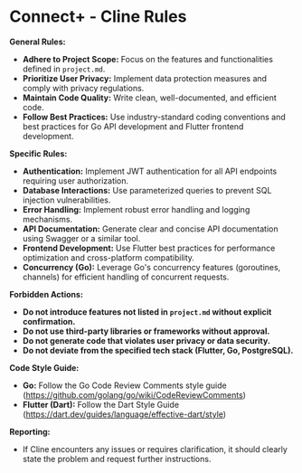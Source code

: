 # Connect+ - Cline Rules

**General Rules:**

* **Adhere to Project Scope:**  Focus on the features and functionalities defined in `project.md`.
* **Prioritize User Privacy:**  Implement data protection measures and comply with privacy regulations.
* **Maintain Code Quality:**  Write clean, well-documented, and efficient code.
* **Follow Best Practices:**  Use industry-standard coding conventions and best practices for Go API development and Flutter frontend development.

**Specific Rules:**

* **Authentication:**  Implement JWT authentication for all API endpoints requiring user authorization.
* **Database Interactions:**  Use parameterized queries to prevent SQL injection vulnerabilities.
* **Error Handling:**  Implement robust error handling and logging mechanisms.
* **API Documentation:**  Generate clear and concise API documentation using Swagger or a similar tool.
* **Frontend Development:**  Use Flutter best practices for performance optimization and cross-platform compatibility.
* **Concurrency (Go):**  Leverage Go's concurrency features (goroutines, channels) for efficient handling of concurrent requests.

**Forbidden Actions:**

* **Do not introduce features not listed in `project.md` without explicit confirmation.**
* **Do not use third-party libraries or frameworks without approval.**
* **Do not generate code that violates user privacy or data security.**
* **Do not deviate from the specified tech stack (Flutter, Go, PostgreSQL).**

**Code Style Guide:**

* **Go:** Follow the Go Code Review Comments style guide (https://github.com/golang/go/wiki/CodeReviewComments)
* **Flutter (Dart):** Follow the Dart Style Guide (https://dart.dev/guides/language/effective-dart/style)

**Reporting:**

* If Cline encounters any issues or requires clarification, it should clearly state the problem and request further instructions.